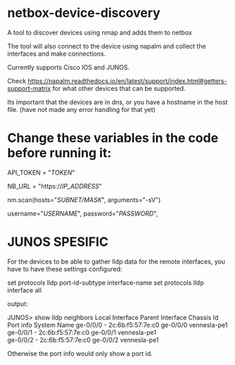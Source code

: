 # netbox-device-discovery
A tool to discover devices using nmap and adds them to netbox

The tool will also connect to the device using napalm and collect the interfaces and make connections.

Currently supports Cisco IOS and JUNOS. 

Check https://napalm.readthedocs.io/en/latest/support/index.html#getters-support-matrix for what other devices that can be supported.

Its important that the devices are in dns, or you have a hostname in the host file. (have not made any error handling for that yet)

# Change these variables in the code before running it:
API_TOKEN = "_TOKEN_"

NB_URL = "https://_IP_ADDRESS_"

nm.scan(hosts="_SUBNET/MASK_", arguments="-sV")

username="_USERNAME_",
password="_PASSWORD_",

# JUNOS SPESIFIC

For the devices to be able to gather lldp data for the remote interfaces, you have to have these settings configured:

set protocols lldp port-id-subtype interface-name
set protocols lldp interface all

output:

JUNOS> show lldp neighbors 
Local Interface    Parent Interface    Chassis Id          Port info          System Name
ge-0/0/0           -                   2c:6b:f5:57:7e:c0   ge-0/0/0           vennesla-pe1        
ge-0/0/1           -                   2c:6b:f5:57:7e:c0   ge-0/0/1           vennesla-pe1        
ge-0/0/2           -                   2c:6b:f5:57:7e:c0   ge-0/0/2           vennesla-pe1  

Otherwise the port info would only show a port id.
